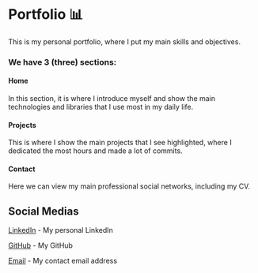 # Portfolio 📊

This is my personal portfolio, where I put my main skills and objectives.

### We have 3 (three) sections:

#### Home
In this section, it is where I introduce myself and show the main technologies and libraries that I use most in my daily life.

#### Projects
This is where I show the main projects that I see highlighted, where I dedicated the most hours and made a lot of commits.

#### Contact
Here we can view my main professional social networks, including my CV.

## Social Medias

[LinkedIn](https://www.linkedin.com/in/matheus-zpicoli) - My personal LinkedIn

[GitHub](https://github.com/matheuszpicoli) - My GitHub

[Email](mailto:matheuspicoli2011@gmail.com) - My contact email address
